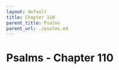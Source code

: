 ```yaml
---
layout: default
title: Chapter 110
parent_title: Psalms
parent_url: ./psalms.md
---
```


# Psalms - Chapter 110

